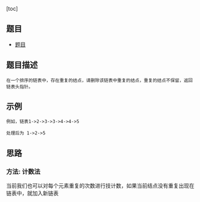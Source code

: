 [toc]

## 题目
- [题目](https://blog.csdn.net/gatieme/article/details/51604199)

## 题目描述
```text
在一个排序的链表中，存在重复的结点，请删除该链表中重复的结点，重复的结点不保留，返回链表头指针。
```

## 示例
```text
例如，链表1->2->3->3->4->4->5

处理后为 1->2->5
```

## 思路
### 方法: 计数法
当前我们也可以对每个元素重复的次数进行技计数，如果当前结点没有重复出现在链表中，就加入新链表
